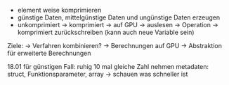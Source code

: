 - element weise komprimieren
- günstige Daten, mittelgünstige Daten und ungünstige Daten erzeugen
- unkomprimiert -> komprimiert -> auf GPU -> auslesen -> Operation -> komprimiert zurückschreiben (kann auch neue Variable sein)

Ziele:
-> Verfahren kombinieren?
-> Berechnungen auf GPU
-> Abstraktion für erweiterte Berechnungen

18.01
für günstigen Fall: ruhig 10 mal gleiche Zahl nehmen
metadaten: struct, Funktionsparameter, array
-> schauen was schneller ist 
